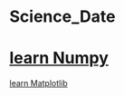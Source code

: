 # Science_Date

# [learn Numpy](https://www.osgeo.cn/numpy/user/quickstart.html)

[learn Matplotlib](https://www.osgeo.cn/matplotlib/users/installing.html)

